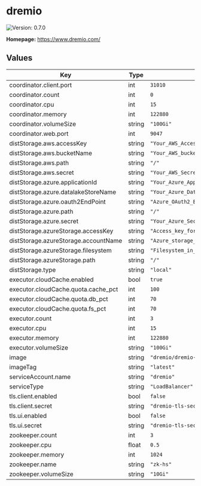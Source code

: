 # dremio

![Version: 0.7.0](https://img.shields.io/badge/Version-0.7.0-informational?style=flat-square)

**Homepage:** <https://www.dremio.com/>

## Values

| Key | Type | Default | Description |
|-----|------|---------|-------------|
| coordinator.client.port | int | `31010` |  |
| coordinator.count | int | `0` |  |
| coordinator.cpu | int | `15` |  |
| coordinator.memory | int | `122880` |  |
| coordinator.volumeSize | string | `"100Gi"` |  |
| coordinator.web.port | int | `9047` |  |
| distStorage.aws.accessKey | string | `"Your_AWS_Access_Key"` |  |
| distStorage.aws.bucketName | string | `"Your_AWS_bucket_name"` |  |
| distStorage.aws.path | string | `"/"` |  |
| distStorage.aws.secret | string | `"Your_AWS_Secret"` |  |
| distStorage.azure.applicationId | string | `"Your_Azure_Application_Id"` |  |
| distStorage.azure.datalakeStoreName | string | `"Your_Azure_DataLake_Storage_name"` |  |
| distStorage.azure.oauth2EndPoint | string | `"Azure_OAuth2_Endpoint"` |  |
| distStorage.azure.path | string | `"/"` |  |
| distStorage.azure.secret | string | `"Your_Azure_Secret"` |  |
| distStorage.azureStorage.accessKey | string | `"Access_key_for_the_storage_account"` |  |
| distStorage.azureStorage.accountName | string | `"Azure_storage_v2_account_name"` |  |
| distStorage.azureStorage.filesystem | string | `"Filesystem_in_storage_account"` |  |
| distStorage.azureStorage.path | string | `"/"` |  |
| distStorage.type | string | `"local"` |  |
| executor.cloudCache.enabled | bool | `true` |  |
| executor.cloudCache.quota.cache_pct | int | `100` |  |
| executor.cloudCache.quota.db_pct | int | `70` |  |
| executor.cloudCache.quota.fs_pct | int | `70` |  |
| executor.count | int | `3` |  |
| executor.cpu | int | `15` |  |
| executor.memory | int | `122880` |  |
| executor.volumeSize | string | `"100Gi"` |  |
| image | string | `"dremio/dremio-oss"` |  |
| imageTag | string | `"latest"` |  |
| serviceAccount.name | string | `"dremio"` |  |
| serviceType | string | `"LoadBalancer"` |  |
| tls.client.enabled | bool | `false` |  |
| tls.client.secret | string | `"dremio-tls-secret-client"` |  |
| tls.ui.enabled | bool | `false` |  |
| tls.ui.secret | string | `"dremio-tls-secret-ui"` |  |
| zookeeper.count | int | `3` |  |
| zookeeper.cpu | float | `0.5` |  |
| zookeeper.memory | int | `1024` |  |
| zookeeper.name | string | `"zk-hs"` |  |
| zookeeper.volumeSize | string | `"10Gi"` |  |
